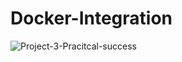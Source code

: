 # Docker-Integration
![Project-3-Pracitcal-success](https://github.com/user-attachments/assets/846e9e55-b14d-4f3a-8769-f62132ef2822)
